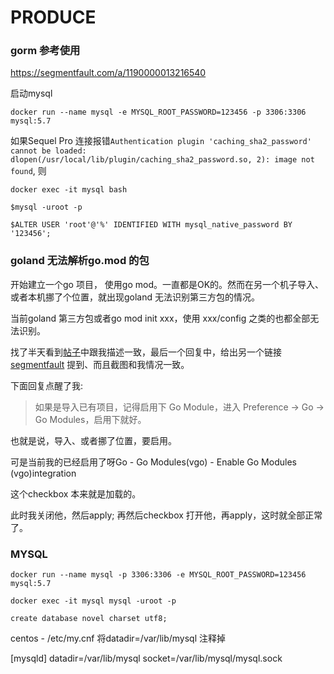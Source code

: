 # PRODUCE 

### gorm 参考使用

https://segmentfault.com/a/1190000013216540

启动mysql

`docker run --name mysql -e MYSQL_ROOT_PASSWORD=123456 -p 3306:3306 mysql:5.7`

如果Sequel Pro 连接报错`Authentication plugin 'caching_sha2_password' cannot be loaded: dlopen(/usr/local/lib/plugin/caching_sha2_password.so, 2): image not found`, 则

`docker exec -it mysql bash`

`$mysql -uroot -p`

`$ALTER USER 'root'@'%' IDENTIFIED WITH mysql_native_password BY '123456';`

### goland 无法解析go.mod 的包

开始建立一个go 项目， 使用go mod。一直都是OK的。然而在另一个机子导入、或者本机挪了个位置，就出现goland 无法识别第三方包的情况。

当前goland 第三方包或者go mod init xxx，使用 xxx/config 之类的也都全部无法识别。

找了半天看到[帖子](https://learnku.com/go/t/35849)中跟我描述一致，最后一个回复中，给出另一个链接[segmentfault](https://segmentfault.com/q/1010000020603338/)
提到、而且截图和我情况一致。

下面回复点醒了我:

> 如果是导入已有项目，记得启用下 Go Module，进入 Preference -> Go -> Go Modules，启用下就好。

也就是说，导入、或者挪了位置，要启用。

可是当前我的已经启用了呀Go - Go Modules(vgo) - Enable Go Modules (vgo)integration

这个checkbox 本来就是加载的。

此时我关闭他，然后apply; 再然后checkbox 打开他，再apply，这时就全部正常了。

### MYSQL

    docker run --name mysql -p 3306:3306 -e MYSQL_ROOT_PASSWORD=123456 mysql:5.7
    
    docker exec -it mysql mysql -uroot -p
    
    create database novel charset utf8;
    
centos - /etc/my.cnf
将datadir=/var/lib/mysql 注释掉

[mysqld]
datadir=/var/lib/mysql
socket=/var/lib/mysql/mysql.sock